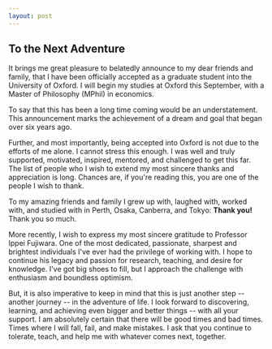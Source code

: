 ```yaml
---
layout: post
---
```

## To the Next Adventure

It brings me great pleasure to belatedly announce to my dear friends and family, that I have been officially accepted as a graduate student into the University of Oxford. I will begin my studies at Oxford this September, with a Master of Philosophy (MPhil) in economics.

To say that this has been a long time coming would be an understatement. This announcement marks the achievement of a dream and goal that began over six years ago.

Further, and most importantly, being accepted into Oxford is not due to the efforts of me alone. I cannot stress this enough. I was well and truly supported, motivated, inspired, mentored, and challenged to get this far. The list of people who I wish to extend my most sincere thanks and appreciation is long. Chances are, if you're reading this, you are one of the people I wish to thank.

To my amazing friends and family I grew up with, laughed with, worked with, and studied with in Perth, Osaka, Canberra, and Tokyo: **Thank you!** Thank you so much.

More recently, I wish to express my most sincere gratitude to Professor Ippei Fujiwara. One of the most dedicated, passionate, sharpest and brightest individuals I've ever had the privilege of working with. I hope to continue his legacy and passion for research, teaching, and desire for knowledge. I've got big shoes to fill, but I approach the challenge with enthusiasm and boundless optimism.

But, it is also imperative to keep in mind that this is just another step -- another journey -- in the adventure of life. I look forward to discovering, learning, and achieving even bigger and better things -- with all your support. I am absolutely certain that there will be good times and bad times. Times where I will fall, fail, and make mistakes. I ask that you continue to tolerate, teach, and help me with whatever comes next, together.
